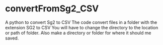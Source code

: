 # convertFromSg2_CSV
 A python to convert Sg2 to CSV
 The code convert files in a folder with the extension SG2 to CSV
 You will have to change the directory to the location or path of folder. 
 Also make a directory or folder for where it should me saved.  
